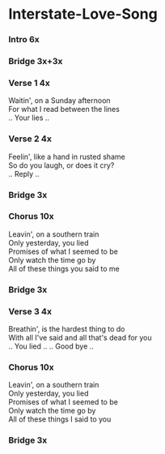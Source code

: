 # Interstate-Love-Song


### Intro  6x

### Bridge  3x+3x

### Verse 1  4x
Waitin', on a Sunday afternoon  
For what I read between the lines  
.. Your lies .. 

### Verse 2  4x
Feelin', like a hand in rusted shame  
So do you laugh, or does it cry?  
.. Reply ..  

### Bridge  3x

### Chorus  10x
Leavin', on a southern train  
Only yesterday, you lied  
Promises of what I seemed to be  
Only watch the time go by  
All of these things you said to me  

### Bridge  3x

### Verse 3  4x
Breathin', is the hardest thing to do  
With all I've said and all that's dead for you  
.. You lied ..
.. Good bye ..  

### Chorus  10x
Leavin', on a southern train  
Only yesterday, you lied  
Promises of what I seemed to be  
Only watch the time go by  
All of these things I said to you

### Bridge  3x
